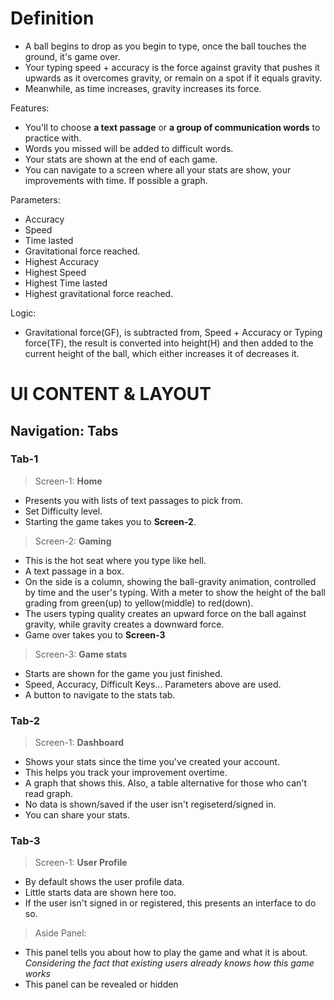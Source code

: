 # Definition
- A ball begins to drop as you begin to type, once the ball touches the ground, it's game over.
- Your typing speed + accuracy is the force against gravity that pushes it upwards as it overcomes gravity, or remain on a spot if it equals gravity.
- Meanwhile, as time increases, gravity increases its force.

Features:
- You'll to choose **a text passage** or **a group of communication words** to practice with.
- Words you missed will be added to difficult words.
- Your stats are shown at the end of each game.
- You can navigate to a screen where all your stats are show, your improvements with time. If possible a graph.

Parameters:
- Accuracy
- Speed
- Time lasted
- Gravitational force reached.
- Highest Accuracy
- Highest Speed
- Highest Time lasted
- Highest gravitational force reached.

Logic:
- Gravitational force(GF), is subtracted from, Speed + Accuracy or Typing force(TF), the result is converted into height(H) and then added to the current height of the ball, which either increases it of decreases it.

# UI CONTENT & LAYOUT
## Navigation: Tabs
### Tab-1
> Screen-1: **Home**
- Presents you with lists of text passages to pick from.
- Set Difficulty level.
- Starting the game takes you to **Screen-2**.
> Screen-2: **Gaming**
- This is the hot seat where you type like hell.
- A text passage in a box.
- On the side is a column, showing the ball-gravity animation, controlled by time and the user's typing. With a meter to show the height of the ball grading from green(up) to yellow(middle) to red(down).
- The users typing quality creates an upward force on the ball against gravity, while gravity creates a downward force.
- Game over takes you to **Screen-3**
> Screen-3: **Game stats**
- Starts are shown for the game you just finished.
- Speed, Accuracy, Difficult Keys... Parameters above are used.
- A button to navigate to the stats tab.

### Tab-2
> Screen-1: **Dashboard**
- Shows your stats since the time you've created your account.
- This helps you track your improvement overtime.
- A graph that shows this. Also, a table alternative for those who can't read graph.
- No data is shown/saved if the user isn't regiseterd/signed in.
- You can share your stats.

### Tab-3
> Screen-1: **User Profile**
- By default shows the user profile data.
- Little starts data are shown here too.
- If the user isn't signed in or registered, this presents an interface to do so.

> Aside Panel:
- This panel tells you about how to play the game and what it is about.\
*Considering the fact that existing users already knows how this game works*
- This panel can be revealed or hidden
